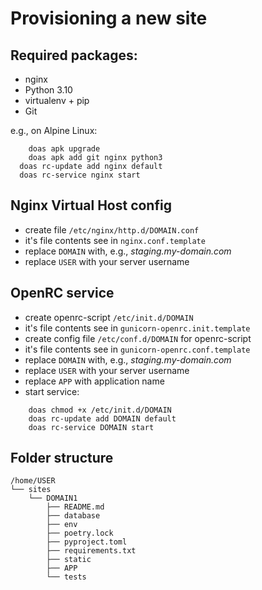 Provisioning a new site
=======================

## Required packages:

* nginx
* Python 3.10
* virtualenv + pip
* Git

e.g., on Alpine Linux:

```
	doas apk upgrade
	doas apk add git nginx python3
  doas rc-update add nginx default
  doas rc-service nginx start
```

## Nginx Virtual Host config

* create file `/etc/nginx/http.d/DOMAIN.conf`
* it's file contents see in `nginx.conf.template`
* replace `DOMAIN` with, e.g., *staging.my-domain.com*
* replace `USER` with your server username 

## OpenRC service

* create openrc-script `/etc/init.d/DOMAIN`
* it's file contents see in `gunicorn-openrc.init.template`
* create config file `/etc/conf.d/DOMAIN` for openrc-script
* it's file contents see in `gunicorn-openrc.conf.template`
* replace `DOMAIN` with, e.g., *staging.my-domain.com*
* replace `USER` with your server username 
* replace `APP` with application name
* start service:

```
	doas chmod +x /etc/init.d/DOMAIN
	doas rc-update add DOMAIN default
	doas rc-service DOMAIN start
```

## Folder structure

    /home/USER
    └── sites
        └── DOMAIN1
            ├── README.md
            ├── database
            ├── env
            ├── poetry.lock
            ├── pyproject.toml
            ├── requirements.txt
            ├── static
            ├── APP
            └── tests
